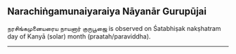 ## Narachiṅgamunaiyaraiya Nāyanār Gurupūjai
நரசிங்கமுனையரைய நாயனார் குருபூஜை is observed on Śatabhiṣak nakṣhatram day of Kanyā (solar) month (praatah/paraviddha).



---
